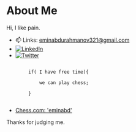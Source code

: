 <!DOCTYPE html>
<html lang="en">
<head>
    <meta charset="UTF-8">
    <meta name="viewport" content="width=device-width, initial-scale=1.0">
</head>
<body>

<h1>About Me</h1>

<p>Hi, I like pain.</p>

<ul>
    <li>📫 Links: <a href="mailto:eminabdurahmanov321@gmail.com">eminabdurahmanov321@gmail.com</a></li>
    <li>
        <a href="https://www.linkedin.com/in/emin-ab/">
            <img src="https://img.shields.io/badge/LinkedIn-Connect-blue?style=for-the-badge&logo=linkedin" alt="LinkedIn">
        </a>
    </li>
    <li>
        <a href="https://twitter.com/em1nabd">
            <img src="https://img.shields.io/badge/Twitter-Follow-blue?style=for-the-badge&logo=twitter" alt="Twitter">
        </a>
    </li>
</ul>

<p>
    <code>
        if( I have free time){<br>
        &nbsp;&nbsp;&nbsp;&nbsp;we can play chess;<br>
        }
    </code>
</p>

<ul>
    <li><a href="https://www.chess.com/member/eminabd">Chess.com: 'eminabd'</a></li>
</ul>

<p>Thanks for judging me.</p>

</body>
</html>
